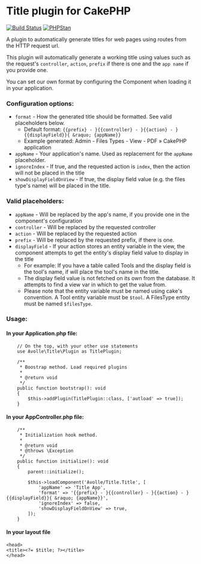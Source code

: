 # Title plugin for CakePHP

[![Build Status](https://img.shields.io/github/workflow/status/cakephp/app/CakePHP%20App%20CI/master?style=flat-square)](https://github.com/cakephp/app/actions)
[![PHPStan](https://img.shields.io/badge/PHPStan-level%207-brightgreen.svg?style=flat-square)](https://github.com/phpstan/phpstan)

A plugin to automatically generate titles for web pages using routes from the HTTP request url.

This plugin will automatically generate a working title using values such as the request's `controller`, `action`, `prefix` if there is one and the `app name` if you provide one.

You can set our own format by configuring the Component when loading it in your application.

### Configuration options:
* `format` - How the generated title should be formatted. See valid placeholders below.
    * Default format: `{{prefix} - }{{controller} - }{{action} - }{{displayField}}{ &raquo; {appName}}`
    * Example generated: Admin - Files Types - View - PDF &raquo; CakePHP application
* `appName` - Your application's name. Used as replacement for the `appName` placeholder.
* `ignoreIndex` - If true, and the requested action is `index`, then the action will not be placed in the title
* `showDisplayFieldOnView` - If true, the display field value (e.g. the files type's name) will be placed in the title.

### Valid placeholders:
* `appName` - Will be replaced by the app's name, if you provide one in the component's configuration
* `controller` - Will be replaced by the requested controller
* `action` - Will be replaced by the requested action
* `prefix` - Will be replaced by the requested prefix, if there is one.
* `displayField` - If your action stores an entity variable in the view, the component attempts to get the entity's display field value to display in the title
    * For example: If you have a table called Tools and the display field is the tool's name, if will place the tool's name in the title.
    * The display field value is not fetched on its own from the database. It attempts to find a view var in which to get the value from.
    * Please note that the entity variable must be named using cake's convention. A Tool entity variable must be `$tool`. A FilesType entity must be named `$filesType`.

### Usage:

#### In your Application.php file:
```
    // On the top, with your other use statements
    use Avolle\Title\Plugin as TitlePlugin;

    /**
     * Boostrap method. Load required plugins
     *
     * @return void
     */
    public function bootstrap(): void
    {
        $this->addPlugin(TitlePlugin::class, ['autload' => true]);
    }
```

#### In your AppController.php file:
```
    /**
     * Initialization hook method.
     *
     * @return void
     * @throws \Exception
     */
    public function initialize(): void
    {
        parent::initialize();

        $this->loadComponent('Avolle/Title.Title', [
            'appName' => 'Title App',
            'format' => '{{prefix} - }{{controller} - }{{action} - }{{displayField}}{ &raquo; {appName}}',
            'ignoreIndex' => false,
            'showDisplayFieldOnView' => true,
        ]);
    }
```

#### In your layout file
```
<head>
<title><?= $title; ?></title>
</head>
```
